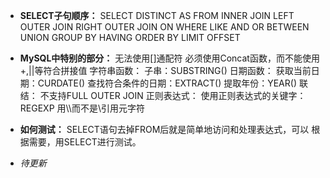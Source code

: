 <!--
 * @Description: 
 * @Author: Tjg
 * @Date: 2021-09-13 19:46:41
 * @LastEditTime: 2021-09-16 22:04:21
 * @LastEditors: Please set LastEditors
   -->
- **SELECT子句顺序：**
    SELECT
        DISTINCT
        AS
    FROM
        INNER JOIN
        LEFT OUTER JOIN
        RIGHT OUTER JOIN
        ON
    WHERE
        LIKE
        AND
        OR
        BETWEEN
    UNION
    GROUP BY
    HAVING
    ORDER BY
    LIMIT OFFSET

- **MySQL中特别的部分：**
    无法使用[]通配符
    必须使用Concat函数，而不能使用+,||等符合拼接值
    字符串函数：
        子串：SUBSTRING()
    日期函数：
        获取当前日期：CURDATE()
        查找符合条件的日期：EXTRACT()
        提取年份：YEAR()
    联结：
        不支持FULL OUTER JOIN
    正则表达式：
        使用正则表达式的关键字：REGEXP
        用\\\而不是\引用元字符

- **如何测试：**
    SELECT语句去掉FROM后就是简单地访问和处理表达式，可以
    根据需要，用SELECT进行测试。

- *待更新*